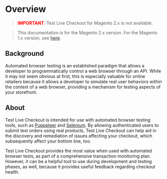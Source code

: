 # Overview

<blockquote>
  <span style="color: red !important; font-weight: bold !important;">IMPORTANT</span>: Test Live Checkout for Magento 2.x is not available.
</blockquote>

<blockquote>
This documentation is for the Magento 2.x version. For the Magento 1.x version, see <a href="https://docs.auroraextensions.com/magento/extensions/1.x/testlivecheckout/latest/">here</a>.
</blockquote>

## Background

Automated browser testing is an established paradigm that allows a developer to programmatically control a web browser through an API. While it may not seem obvious
at first, this is especially valuable for online retailers because it allows a developer to simulate real user behaviors within the context of a web browser, providing
a mechanism for testing aspects of your storefront.

## About

Test Live Checkout is intended for use with automated browser testing tools, such as [Puppeteer](https://github.com/GoogleChrome/puppeteer) and [Selenium](https://www.seleniumhq.org).
By allowing authenticated users to submit test orders using real products, Test Live Checkout can help aid in the discovery and remediation of issues affecting your checkout, which
subsequently affect your bottom line, too.

Test Live Checkout provides the most value when used with automated browser tests, as part of a comprehensive transaction monitoring plan. However, it can be a helpful
tool to use during development and testing phases, as well, because it provides useful feedback regarding checkout health.
